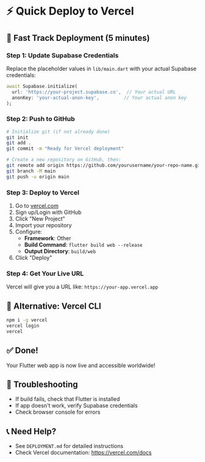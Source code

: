 # ⚡ Quick Deploy to Vercel

## 🚀 Fast Track Deployment (5 minutes)

### Step 1: Update Supabase Credentials
Replace the placeholder values in `lib/main.dart` with your actual Supabase credentials:

```dart
await Supabase.initialize(
  url: 'https://your-project.supabase.co',  // Your actual URL
  anonKey: 'your-actual-anon-key',         // Your actual anon key
);
```

### Step 2: Push to GitHub
```bash
# Initialize git (if not already done)
git init
git add .
git commit -m "Ready for Vercel deployment"

# Create a new repository on GitHub, then:
git remote add origin https://github.com/yourusername/your-repo-name.git
git branch -M main
git push -u origin main
```

### Step 3: Deploy to Vercel
1. Go to [vercel.com](https://vercel.com)
2. Sign up/Login with GitHub
3. Click "New Project"
4. Import your repository
5. Configure:
   - **Framework**: Other
   - **Build Command**: `flutter build web --release`
   - **Output Directory**: `build/web`
6. Click "Deploy"

### Step 4: Get Your Live URL
Vercel will give you a URL like: `https://your-app.vercel.app`

## 🔧 Alternative: Vercel CLI
```bash
npm i -g vercel
vercel login
vercel
```

## ✅ Done!
Your Flutter web app is now live and accessible worldwide!

## 🐛 Troubleshooting
- If build fails, check that Flutter is installed
- If app doesn't work, verify Supabase credentials
- Check browser console for errors

## 📞 Need Help?
- See `DEPLOYMENT.md` for detailed instructions
- Check Vercel documentation: https://vercel.com/docs
